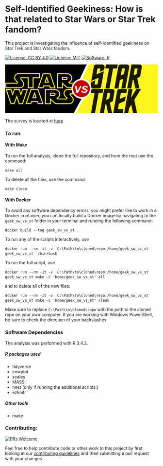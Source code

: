 # Self-Identified Geekiness: How is that related to Star Wars or Star Trek fandom?
This project is investigating the influence of self-identified geekiness on Star Trek and Star Wars fandom.

[![License: CC BY 4.0](https://img.shields.io/badge/License-CC%20BY%204.0-lightgrey.svg)](https://creativecommons.org/licenses/by/4.0/)
[![License: MIT](https://img.shields.io/badge/License-MIT-cc0000.svg)](https://opensource.org/licenses/MIT)
[![Software: R](https://img.shields.io/badge/R%20Version-3.4-blue.svg)](https://cran.r-project.org/)


![](images/sw_vs_st.png)

The survey is located at [here](https://docs.google.com/forms/d/e/1FAIpQLSeqOI6W16UiiSh5LFngb5gjdM1ZHqsQ4zXytjOKEWQunqeUjA/viewform?usp=sf_link)

### To run

#### With Make
To run the full analysis, clone the full repository, and from the root use the command:

```
make all
```

To delete all the files, use the command:

```
make clean
```

#### With Docker

To avoid any software dependency errors, you might prefer like to work in a Docker container, you can locally build a Docker image by  navigating to the `geek_sw_vs_st` folder in your terminal and running the following command:

```
docker build --tag geek_sw_vs_st .

```

To run any of the scripts interactively, use
```
docker run --rm -it -v  C:\Path\to\cloned\repo:/home/geek_sw_vs_st geek_sw_vs_st  /bin/bash
```

To run the full script, use
```
docker run --rm -it -v  C:\Path\to\cloned\repo:/home/geek_sw_vs_st geek_sw_vs_st make -C 'home/geek_sw_vs_st' all
```

and to delete all of the new files:

```
docker run --rm -it -v  C:\Path\to\cloned\repo:/home/geek_sw_vs_st geek_sw_vs_st make -C 'home/geek_sw_vs_st' clean
```

Make sure to replace `C:\Path\to\cloned\repo` with the path to the cloned repo on your own computer.  If you are working with Windows PowerShell, be sure to check the direction of your backslashes.

### Software Dependencies
The analysis was performed with R 3.4.2.  

##### R packages used
* tidyverse
* cowplot
* scales
* MASS
* nnet (only if running the additional scripts.)
* ezknitr


##### Other tools
* make


### Contributing:

[![PRs Welcome](https://img.shields.io/badge/PRs-Welcome-brightgreen.svg)](http://makeapullrequest.com)

Feel free to help contribute code or other work to this project by first looking at our [contributing guidelines](CONTRIBUTING.md) and then submitting a pull request with your changes.
